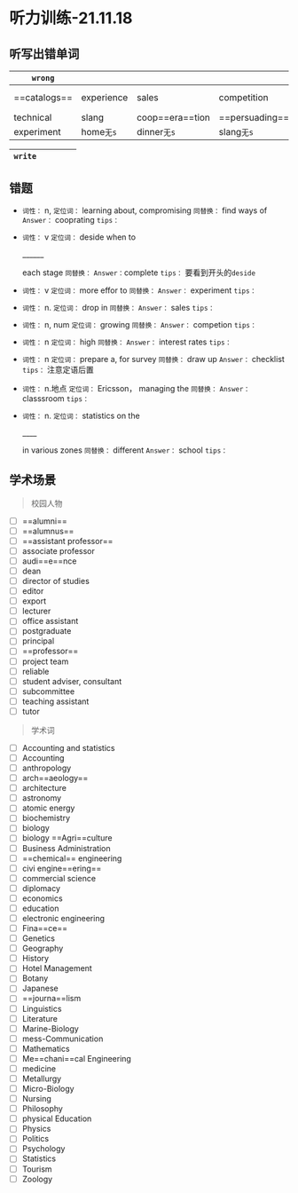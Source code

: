 # 听力训练-21.11.18

## 听写出错单词

| `wrong`      |            |                 |                |                |
| ------------ | ---------- | --------------- | -------------- | -------------- |
| ==catalogs== | experience | sales           | competition    | interest rates |
| technical    | slang      | coop==era==tion | ==persuading== | complete       |
| experiment   | home`无s`  | dinner`无s`     | slang`无s`     |                |

| `write`   |            |                     |        |            |
| --------- | ---------- | ------------------- | ------ | ---------- |


## 错题

-   `词性：` n,
	`定位词：` learning about, compromising
	`同替换：` find ways of
	`Answer：` cooprating
	`tips：` 

-   `词性：` v
	`定位词：` deside when to <p>______ </p> each stage
	`同替换：` 
	`Answer：`complete 
	`tips：` 要看到开头的`deside`

-   `词性：` v
	`定位词：` more effor to 
	`同替换：` 
	`Answer：` experiment
	`tips：` 

-   `词性：` n.
	`定位词：`  drop in
	`同替换：` 
	`Answer：` sales
	`tips：` 

-   `词性：` n, num
	`定位词：` growing
	`同替换：` 
	`Answer：` competion
	`tips：` 

-   `词性：` n
	`定位词：` high 
	`同替换：`
	`Answer：` interest rates
	`tips：` 

-   `词性：` n
	`定位词：` prepare a, for survey
	`同替换：` draw up
	`Answer：` checklist
	`tips：` 注意定语后置
	
-   `词性：` n.地点
	`定位词：` Ericsson， managing the
	`同替换：` 
	`Answer：` classsroom
	`tips：` 

-   `词性：` n.
	`定位词：` statistics on the <p> ____ </p> in various zones
	`同替换：` different
	`Answer：` school
	`tips：` 

## 学术场景
> 校园人物
- [ ] ==alumni==
- [ ] ==alumnus==
- [ ] ==assistant professor==
- [ ] associate professor
- [ ] audi==e==nce
- [ ] dean
- [ ] director of studies
- [ ] editor
- [ ] export
- [ ] lecturer
- [ ] office assistant
- [ ] postgraduate
- [ ] principal
- [ ] ==professor==
- [ ] project team
- [ ] reliable
- [ ] student adviser, consultant
- [ ] subcommittee
- [ ] teaching assistant
- [ ] tutor

> 学术词
- [ ] Accounting and statistics
- [ ] Accounting
- [ ] anthropology
- [ ] arch==aeology==
- [ ] architecture
- [ ] astronomy
- [ ] atomic energy
- [ ] biochemistry
- [ ] biology
- [ ] biology ==Agri==culture
- [ ] Business Administration
- [ ] ==chemical== engineering
- [ ] civi engine==ering==
- [ ] commercial science
- [ ] diplomacy
- [ ] economics
- [ ] education
- [ ] electronic engineering
- [ ] Fina==ce==
- [ ] Genetics
- [ ] Geography
- [ ] History
- [ ] Hotel Management
- [ ] Botany
- [ ] Japanese
- [ ] ==journa==lism
- [ ] Linguistics
- [ ] Literature
- [ ] Marine-Biology
- [ ] mess-Communication
- [ ] Mathematics
- [ ] Me==chani==cal Engineering
- [ ] medicine
- [ ] Metallurgy
- [ ] Micro-Biology
- [ ] Nursing
- [ ] Philosophy
- [ ] physical Education
- [ ] Physics
- [ ] Politics
- [ ] Psychology
- [ ] Statistics
- [ ] Tourism
- [ ] Zoology